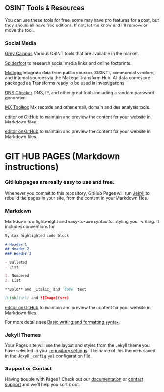 ## OSINT Tools & Resources

You can use these tools for free, some may have pro features for a cost, but they should all have free editions. If not, let me know and I'll remove or move the tool.   

### Social Media

[Grey Campus](https://www.greycampus.com/blog/information-security/top-open-source-intelligence-tools) Various OSINT tools that are available in the market. 

[Spiderfoot](https://spiderfoot.com) to research social media links and online footprints.

[Maltego](https://www.maltego.com/) Integrate data from public sources (OSINT), commercial vendors, and internal sources via the Maltego Transform Hub. All data comes pre-packaged as Transforms ready to be used in investigations.

[DNS Checker](https://dnschecker.org/) DNS, IP, and other great tools including a random password generator.

[MX Toolbox](https://mxtoolbox.com/) Mx records and other email, domain and dns analysis tools.

[editor on GitHub](https://github.com/skyewatcher/OSINTtools/edit/gh-pages/index.md) to maintain and preview the content for your website in Markdown files.

[editor on GitHub](https://github.com/skyewatcher/OSINTtools/edit/gh-pages/index.md) to maintain and preview the content for your website in Markdown files.

# GIT HUB PAGES (Markdown instructions)

### GitHub pages are really easy to use and free. 

Whenever you commit to this repository, GitHub Pages will run [Jekyll](https://jekyllrb.com/) to rebuild the pages in your site, from the content in your Markdown files.

### Markdown

Markdown is a lightweight and easy-to-use syntax for styling your writing. It includes conventions for

```markdown
Syntax highlighted code block

# Header 1
## Header 2
### Header 3

- Bulleted
- List

1. Numbered
2. List

**Bold** and _Italic_ and `Code` text

[Link](url) and ![Image](src)
```
[editor on GitHub](https://github.com/skyewatcher/OSINTtools/edit/gh-pages/index.md) to maintain and preview the content for your website in Markdown files.

For more details see [Basic writing and formatting syntax](https://docs.github.com/en/github/writing-on-github/getting-started-with-writing-and-formatting-on-github/basic-writing-and-formatting-syntax).

### Jekyll Themes

Your Pages site will use the layout and styles from the Jekyll theme you have selected in your [repository settings](https://github.com/skyewatcher/OSINTtools/settings/pages). The name of this theme is saved in the Jekyll `_config.yml` configuration file.

### Support or Contact

Having trouble with Pages? Check out our [documentation](https://docs.github.com/categories/github-pages-basics/) or [contact support](https://support.github.com/contact) and we’ll help you sort it out.
